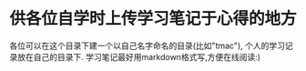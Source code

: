 # 供各位自学时上传学习笔记于心得的地方
各位可以在这个目录下建一个以自己名字命名的目录(比如"tmac"), 个人的学习记录放在自己的目录下. 学习笔记最好用markdown格式写,方便在线阅读:)
